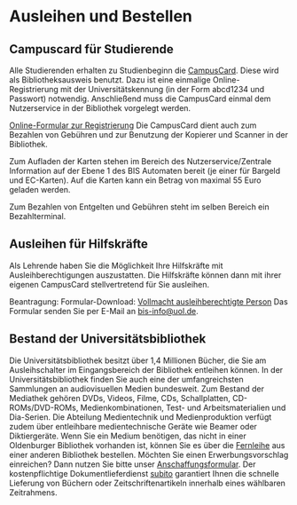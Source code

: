 # Ausleihen und Bestellen

## Campuscard für Studierende
Alle Studierenden erhalten zu Studienbeginn die [CampusCard](https://uol.de/studium/campuscard). Diese wird als Bibliotheksausweis benutzt. Dazu ist eine einmalige Online-Registrierung mit der Universitätskennung (in der Form abcd1234 und Passwort) notwendig.
Anschließend muss die CampusCard einmal dem Nutzerservice in der Bibliothek vorgelegt werden.

[Online-Formular zur Registrierung](https://alma01.bis.uni-oldenburg.de/idm/?page=registration&language=de)
Die CampusCard dient auch zum Bezahlen von Gebühren und zur Benutzung der Kopierer und Scanner in der Bibliothek.

Zum Aufladen der Karten stehen im Bereich des Nutzerservice/Zentrale Information auf der Ebene 1 des BIS Automaten bereit (je einer für Bargeld und EC-Karten). Auf die Karten kann ein Betrag von maximal 55 Euro geladen werden.

Zum Bezahlen von Entgelten und Gebühren steht im selben Bereich ein Bezahlterminal.

## Ausleihen für Hilfskräfte
Als Lehrende haben Sie die Möglichkeit Ihre Hilfskräfte mit Ausleihberechtigungen auszustatten. Die Hilfskräfte können dann mit ihrer eigenen CampusCard stellvertretend für Sie ausleihen.

Beantragung:
Formular-Download: [Vollmacht ausleihberechtigte Person](https://uol.de/fileadmin/user_upload/bis/2015/vorlagen_ab_2015/Vollmacht_ausleihberechtigte_Person.pdf?v=1633623044)
Das Formular senden Sie per E-Mail an bis-info@uol.de.

## Bestand der Universitätsbibliothek
Die Universitätsbibliothek besitzt über 1,4 Millionen Bücher, die Sie am Ausleihschalter im Eingangsbereich der Bibliothek entleihen können.
In der Universitätsbibliothek finden Sie auch eine der umfangreichsten Sammlungen an audiovisuellen Medien bundesweit. Zum Bestand der Mediathek gehören DVDs, Videos, Filme, CDs, Schallplatten, CD-ROMs/DVD-ROMs, Medienkombinationen, Test- und Arbeitsmaterialien und Dia-Serien.
Die Abteilung Medientechnik und Medienproduktion verfügt zudem über entleihbare medientechnische Geräte wie Beamer oder Diktiergeräte.
Wenn Sie ein Medium benötigen, das nicht in einer Oldenburger Bibliothek vorhanden ist, können Sie es über die [Fernleihe](https://uol.de/bis/ausleihen-und-bestellen/fernleihe) aus einer anderen Bibliothek bestellen.
Möchten Sie einen Erwerbungsvorschlag einreichen? Dann nutzen Sie bitte unser [Anschaffungsformular](https://alma01.bis.uni-oldenburg.de/simplesaml/module.php/core/loginuserpass.php?AuthState=_c0fc6174a57744145469081f279e4b2986a01bb568%3Ahttps%3A%2F%2Falma01.bis.uni-oldenburg.de%2Fsimplesaml%2Fmodule.php%2Fcore%2Fas_login.php%3FAuthId%3Dalma-orbisauth-uni%26ReturnTo%3Dhttps%253A%252F%252Falma01.bis.uni-oldenburg.de%252Fidm%252F%253Fpage%253Dacq_proposal).
Der kostenpflichtige Dokumentlieferdienst [subito](https://www.subito-doc.de/) garantiert Ihnen die schnelle Lieferung von Büchern oder Zeitschriftenartikeln innerhalb eines wählbaren Zeitrahmens.